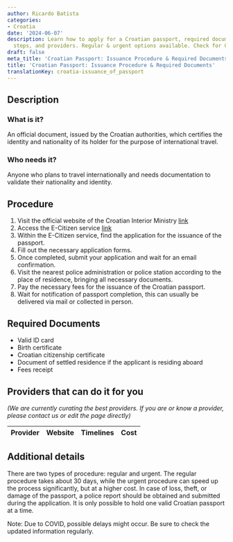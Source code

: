 ```yaml
---
author: Ricardo Batista
categories:
- Croatia
date: '2024-06-07'
description: Learn how to apply for a Croatian passport, required documents, procedure
  steps, and providers. Regular & urgent options available. Check for COVID-19 updates!
draft: false
meta_title: 'Croatian Passport: Issuance Procedure & Required Documents'
title: 'Croatian Passport: Issuance Procedure & Required Documents'
translationKey: croatia-issuance_of_passport
---
```



## Description
### What is it?
An official document, issued by the Croatian authorities, which certifies the identity and nationality of its holder for the purpose of international travel.

### Who needs it?
Anyone who plans to travel internationally and needs documentation to validate their nationality and identity.

## Procedure
1. Visit the official website of the Croatian Interior Ministry [link](https://mup.gov.hr/)
2. Access the E-Citizen service [link](https://e-građani.gov.hr/)
3. Within the E-Citizen service, find the application for the issuance of the passport.
4. Fill out the necessary application forms.
5. Once completed, submit your application and wait for an email confirmation.
6. Visit the nearest police administration or police station according to the place of residence, bringing all necessary documents.
7. Pay the necessary fees for the issuance of the Croatian passport.
8. Wait for notification of passport completion, this can usually be delivered via mail or collected in person.

## Required Documents
- Valid ID card
- Birth certificate
- Croatian citizenship certificate
- Document of settled residence if the applicant is residing aboard
- Fees receipt

## Providers that can do it for you

_(We are currently curating the best providers. If you are or know a provider, please contact us or edit the page directly)_

| Provider        |     Website     |     Timelines    |       Cost      |
| --------------- | --------------- |  :-------------: | :-------------: |

## Additional details
There are two types of procedure: regular and urgent. The regular procedure takes about 30 days, while the urgent procedure can speed up the process significantly, but at a higher cost. In case of loss, theft, or damage of the passport, a police report should be obtained and submitted during the application. It is only possible to hold one valid Croatian passport at a time.

Note: Due to COVID, possible delays might occur. Be sure to check the updated information regularly.